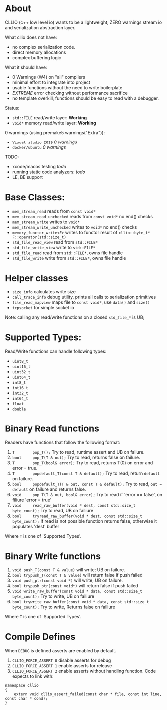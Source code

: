 
# About

CLLIO (c++ low level io) wants to be a lightweight, ZERO warnings stream io and serialization abstraction layer.

What cllio does not have:
- no complex serialization code.
- direct memory allocations
- complex buffering logic

What it should have:
- 0 Warnings (W4) on "all" compilers
- minimal effort to integrate into project
- usable functions without the need to write boilerplate
- *EXTREME* error checking without performance sacrifice
- no template overkill, functions should be easy to read with a debugger.

Status:
- `std::FILE` read/write layer: **Working**
- `void*` memory read/write layer: **Working**

0 warnings (using premake5 warnings("Extra")):
- `Visual studio 2019` *0 warnings*
- `docker/ubuntu` *0 warnings*

TODO:
- xcode/macos testing *todo*
- running static code analyzers: *todo*
- LE, BE support

# Base Classes:

- `mem_stream_read` reads from `const void*`
- `mem_stream_read_unchecked` reads from `const void*` no end() checks
- `mem_stream_write` writes to `void*`
- `mem_stream_write_unchecked` writes to `void*` no end() checks
- `memory_functor_write<F>` writes to functor result of `cllio::byte_t* F::operator(std::size_t)`
- `std_file_read_view` read from `std::FILE*`
- `std_file_write_view` write to `std::FILE*`
- `std_file_read` read from `std::FILE*`, owns file handle
- `std_file_write` write from `std::FILE*`, owns file handle

# Helper classes

- `size_info` calculates write size
- `call_trace_info` debug utility, prints all calls to serialization primitives
- `file_read_mapview` maps file to `const void*`, use `data()` and `size()`
- `tcpsocket` for simple socket io

Note: calling any read/write functions on a closed `std_file_*` is UB;

# Supported Types:

Read/Write functions can handle following types:

- `uint8_t`
- `uint16_t`
- `uint32_t`
- `uint64_t`
- `int8_t`
- `int16_t`
- `int32_t`
- `int64_t`
- `float`
- `double`

# Binary Read functions
Readers have functions that follow the following format:

1. `T 	 	 pop_T();` Try to read, runtime assert and UB on failure.
2. `bool 	 pop_T(T & out);`  Try to read, returns false on failure.
3. `T 	 	 pop_T(bool& error);` Try to read, returns T(0) on error and error = true.
4. `T 	 	 popdefault_T(const T & default);` Try to read, return `default` on failure.
5. `bool 	 popdefault_T(T & out, const T & default);` Try to read, `out = default` on failure and returns false.
6. `void 	 pop_T(T & out, bool& error);`  Try to read if 'error == false', on filiure 'error = true'
7. `void	 read_raw_buffer(void * dest, const std::size_t byte_count);` Try to read, UB on failiure
8. `bool	 tryread_raw_buffer(void * dest, const std::size_t byte_count);` If read is not possible function returns false, otherwise it populates 'dest' buffer

Where `T` is one of 'Supported Types'.


# Binary Write functions

1. `void push_T(const T & value)` will write; UB on failure.
2. `bool trypush_T(const T & value)` will return false if push failed
3. `void push_ptr(const void *)` will write; UB on failure.
4. `bool trypush_ptr(const void*)` will return false if push failed
5. `void write_raw_buffer(const void * data, const std::size_t byte_count);` Try to write, UB on failiure
6. `bool trywrite_raw_buffer(const void * data, const std::size_t byte_count);` Try to write, Returns false on failiure


Where `T` is one of 'Supported Types'.

# Compile Defines

When `DEBUG` is defined asserts are enabled by default.

1. `CLLIO_FORCE_ASSERT 0` disable asserts for debug
2. `CLLIO_FORCE_ASSERT 1` enable asserts for release
3. `CLLIO_FORCE_ASSERT 2` enable asserts without handling function. Code expects to link with:
```
namespace cllio
{
	extern void cllio_assert_failed(const char * file, const int line, const char * cond);
}
```
